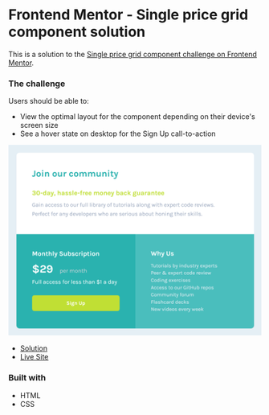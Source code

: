 # Frontend Mentor - Single price grid component solution

This is a solution to the [Single price grid component challenge on Frontend Mentor](https://www.frontendmentor.io/challenges/single-price-grid-component-5ce41129d0ff452fec5abbbc). 

### The challenge

Users should be able to:

- View the optimal layout for the component depending on their device's screen size
- See a hover state on desktop for the Sign Up call-to-action

![](./screenshot.png)

- [Solution](https://www.frontendmentor.io/solutions/single-price-grid-component-html---css-L1Zec1JTby)
- [Live Site](https://lspacka.github.io/FEM-single-price-grid-component/)

### Built with

- HTML
- CSS